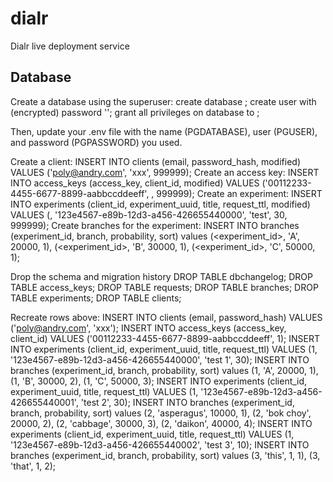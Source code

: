 # dialr
Dialr live deployment service

## Database
Create a database using the superuser:
    create database <name>;
    create user <user> with (encrypted) password '<password>';
    grant all privileges on database <name> to <user>;

Then, update your .env file with the name (PGDATABASE), user (PGUSER), and password (PGPASSWORD) you used.

Create a client:
    INSERT INTO clients (email, password_hash, modified) VALUES ('poly@andry.com', 'xxx', 999999);
Create an access key:
    INSERT INTO access_keys (access_key, client_id, modified) VALUES ('00112233-4455-6677-8899-aabbccddeeff', <clientId>, 999999);
Create an experiment:
    INSERT INTO experiments (client_id, experiment_uuid, title, request_ttl, modified) VALUES (<clientId>, '123e4567-e89b-12d3-a456-426655440000', 'test', 30, 999999);
Create branches for the experiment:
    INSERT INTO branches (experiment_id, branch, probability, sort) values
      (<experiment_id>, 'A', 20000, 1),
      (<experiment_id>, 'B', 30000, 1),
      (<experiment_id>, 'C', 50000, 1);

Drop the schema and migration history
    DROP TABLE dbchangelog;
    DROP TABLE access_keys;
    DROP TABLE requests;
    DROP TABLE branches;
    DROP TABLE experiments;
    DROP TABLE clients;

Recreate rows above:
    INSERT INTO clients (email, password_hash) VALUES ('poly@andry.com', 'xxx');
    INSERT INTO access_keys (access_key, client_id) VALUES ('00112233-4455-6677-8899-aabbccddeeff', 1);
    INSERT INTO experiments (client_id, experiment_uuid, title, request_ttl) VALUES (1, '123e4567-e89b-12d3-a456-426655440000', 'test 1', 30);
    INSERT INTO branches (experiment_id, branch, probability, sort) values
      (1, 'A', 20000, 1),
      (1, 'B', 30000, 2),
      (1, 'C', 50000, 3);
    INSERT INTO experiments (client_id, experiment_uuid, title, request_ttl) VALUES (1, '123e4567-e89b-12d3-a456-426655440001', 'test 2', 30);
    INSERT INTO branches (experiment_id, branch, probability, sort) values
      (2, 'asperagus', 10000, 1),
      (2, 'bok choy', 20000, 2),
      (2, 'cabbage', 30000, 3),
      (2, 'daikon', 40000, 4);
    INSERT INTO experiments (client_id, experiment_uuid, title, request_ttl) VALUES (1, '123e4567-e89b-12d3-a456-426655440002', 'test 3', 10);
    INSERT INTO branches (experiment_id, branch, probability, sort) values
      (3, 'this', 1, 1),
      (3, 'that', 1, 2);
